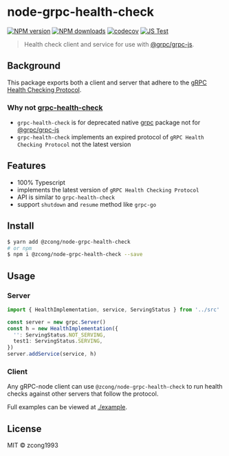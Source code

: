 # node-grpc-health-check

[![NPM version](https://img.shields.io/npm/v/@zcong/node-grpc-health-check.svg?style=flat)](https://npmjs.com/package/@zcong/node-grpc-health-check)
[![NPM downloads](https://img.shields.io/npm/dm/@zcong/node-grpc-health-check.svg?style=flat)](https://npmjs.com/package/@zcong/node-grpc-health-check)
[![codecov](https://codecov.io/gh/zcong1993/node-grpc-health-check/branch/master/graph/badge.svg)](https://codecov.io/gh/zcong1993/node-grpc-health-check)
[![JS Test](https://github.com/zcong1993/node-grpc-health-check/actions/workflows/js-test.yml/badge.svg)](https://github.com/zcong1993/node-grpc-health-check/actions/workflows/js-test.yml)

> Health check client and service for use with [@grpc/grpc-js](https://github.com/grpc/grpc-node/tree/master/packages/grpc-js).

## Background

This package exports both a client and server that adhere to the [gRPC Health Checking Protocol](https://github.com/grpc/grpc/blob/master/doc/health-checking.md).

### Why not [grpc-health-check](https://github.com/grpc/grpc-node/tree/master/packages/grpc-health-check)

- `grpc-health-check` is for deprecated native [grpc](https://github.com/grpc/grpc-node/tree/master/packages/grpc-native-core) package not for [@grpc/grpc-js](https://github.com/grpc/grpc-node/tree/master/packages/grpc-js)
- `grpc-health-check` implements an expired protocol of `gRPC Health Checking Protocol` not the latest version

## Features

- 100% Typescript
- implements the latest version of `gRPC Health Checking Protocol`
- API is similar to `grpc-health-check`
- support `shutdown` and `resume` method like `grpc-go`

## Install

```bash
$ yarn add @zcong/node-grpc-health-check
# or npm
$ npm i @zcong/node-grpc-health-check --save
```

## Usage

### Server

```ts
import { HealthImplementation, service, ServingStatus } from '../src'

const server = new grpc.Server()
const h = new HealthImplementation({
  '': ServingStatus.NOT_SERVING,
  test1: ServingStatus.SERVING,
})
server.addService(service, h)
```

### Client

Any gRPC-node client can use `@zcong/node-grpc-health-check` to run health checks against other servers that follow the protocol.

Full examples can be viewed at [./example](./example).

## License

MIT &copy; zcong1993
